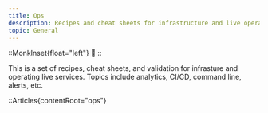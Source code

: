 ```yaml
---
title: Ops
description: Recipes and cheat sheets for infrastructure and live operations
topic: General
---
```


::MonkInset{float="left"}
:robot:
::

This is a set of recipes, cheat sheets, and validation for infrasture and operating live services. Topics include analytics, CI/CD, command line, alerts, etc.

::Articles{contentRoot="ops"}


